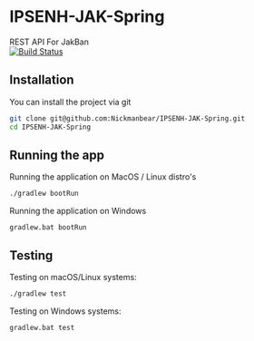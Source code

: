 # IPSENH-JAK-Spring 
REST API For JakBan  
[![Build Status](https://travis-ci.com/Nickmanbear/IPSENH-JAK-Spring.svg?branch=master)](https://travis-ci.com/Nickmanbear/IPSENH-JAK-Spring)

## Installation
You can install the project via git    
```bash
git clone git@github.com:Nickmanbear/IPSENH-JAK-Spring.git
cd IPSENH-JAK-Spring 
```


## Running the app

Running the application on MacOS / Linux distro's
```bash
./gradlew bootRun
```

Running the application on Windows  
```batch
gradlew.bat bootRun
```

## Testing
Testing on macOS/Linux systems:  
```bash
./gradlew test
```

Testing on Windows systems:  
```batch
gradlew.bat test
```
